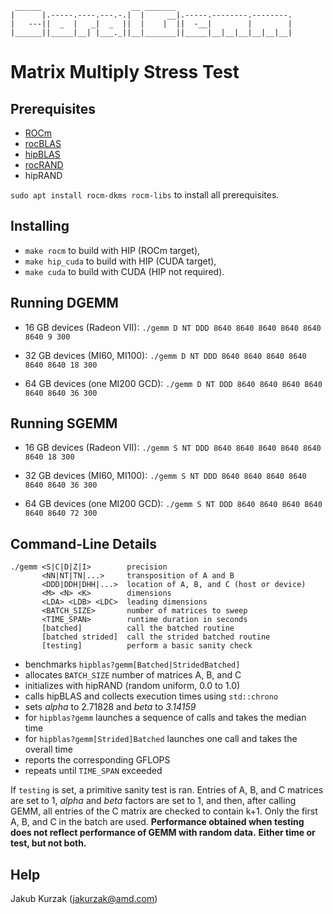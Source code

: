 ```
 ______                    __ _______
|      |.-----.----.---.-.|  |     __|.-----.--------.--------.
|   ---||  _  |   _|  _  ||  |    |  ||  -__|        |        |
|______||_____|__| |___._||__|_______||_____|__|__|__|__|__|__|
```
# Matrix Multiply Stress Test

## Prerequisites

* [ROCm][]
* [rocBLAS][]
* [hipBLAS][]
* [rocRAND][]
* hipRAND

`sudo apt install rocm-dkms rocm-libs` to install all prerequisites.

## Installing

* `make rocm` to build with HIP (ROCm target),
* `make hip_cuda` to build with HIP (CUDA target),
* `make cuda` to build with CUDA (HIP not required).

## Running DGEMM

* 16 GB devices (Radeon VII): `./gemm D NT DDD 8640 8640 8640 8640 8640 8640 9 300`

* 32 GB devices (MI60, MI100): `./gemm D NT DDD 8640 8640 8640 8640 8640 8640 18 300`

* 64 GB devices (one MI200 GCD): `./gemm D NT DDD 8640 8640 8640 8640 8640 8640 36 300`

## Running SGEMM

* 16 GB devices (Radeon VII): `./gemm S NT DDD 8640 8640 8640 8640 8640 8640 18 300`

* 32 GB devices (MI60, MI100): `./gemm S NT DDD 8640 8640 8640 8640 8640 8640 36 300`

* 64 GB devices (one MI200 GCD): `./gemm S NT DDD 8640 8640 8640 8640 8640 8640 72 300`

## Command-Line Details

```
./gemm <S|C|D|Z|I>        precision
       <NN|NT|TN|...>     transposition of A and B
       <DDD|DDH|DHH|...>  location of A, B, and C (host or device)
       <M> <N> <K>        dimensions
       <LDA> <LDB> <LDC>  leading dimensions
       <BATCH_SIZE>       number of matrices to sweep
       <TIME_SPAN>        runtime duration in seconds
       [batched]          call the batched routine
       [batched strided]  call the strided batched routine
       [testing]          perform a basic sanity check
```

* benchmarks `hipblas?gemm[Batched|StridedBatched]`
* allocates `BATCH_SIZE` number of matrices A, B, and C
* initializes with hipRAND (random uniform, 0.0 to 1.0)
* calls hipBLAS and collects execution times using `std::chrono`
* sets *alpha* to 2.71828 and *beta* to *3.14159*
* for `hipblas?gemm` launches a sequence of calls and takes the median time
* for `hipblas?gemm[Strided]Batched` launches one call and takes the overall time
* reports the corresponding GFLOPS
* repeats until `TIME_SPAN` exceeded

If `testing` is set, a primitive sanity test is ran.
Entries of A, B, and C matrices are set to 1,
*alpha* and *beta* factors are set to 1,
and then, after calling GEMM,
all entries of the C matrix are checked to contain k+1.
Only the first A, B, and C in the batch are used.
**Performance obtained when testing does not reflect performance of GEMM with random data.**
**Either time or test, but not both.**

## Help

Jakub Kurzak (<jakurzak@amd.com>)

[ROCm]: https://github.com/RadeonOpenCompute/ROCm
[rocBLAS]: https://github.com/ROCmSoftwarePlatform/rocBLAS
[hipBLAS]: https://github.com/ROCmSoftwarePlatform/hipBLAS
[rocRAND]: https://github.com/ROCmSoftwarePlatform/rocRAND
